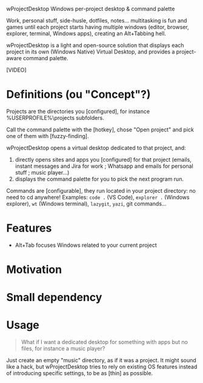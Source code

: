 wProjectDesktop
Windows per-project desktop & command palette

Work, personal stuff, side-husle, dotfiles, notes... multitasking is fun and games until each project starts having multiple windows (editor, browser, explorer, terminal, Windows apps), creating an Alt+Tabbing hell.

wProjectDesktop is a light and open-source solution that displays each project in its own (Windows Native) Virtual Desktop, and provides a project-aware command palette.

[VIDEO]

# Definitions (ou "Concept"?)

Projects are the directories you [configured], for instance %USERPROFILE%\projects subfolders.

Call the command palette with the [hotkey], chose "Open project" and pick one of them with [fuzzy-finding].

wProjectDesktop opens a virtual desktop dedicated to that project, and:
1. directly opens sites and apps you [configured] for that project (emails, instant messages and Jira for work ; Whatsapp and emails for personal stuff ; music player...)
2. displays the command palette for you to pick the next program run.

Commands are [configurable], they run located in your project directory: no need to cd anywhere! Examples: `code .` (VS Code), `explorer .` (Windows explorer), `wt` (Windows terminal), `lazygit`, `yazi`, git commands...

# Features
- Alt+Tab focuses Windows related to your current project

# Motivation

# Small dependency
# Usage




> What if I want a dedicated desktop for something with apps but no files, for instance a music player?

Just create an empty "music" directory, as if it was a project. It might sound like a hack, but wProjectDesktop tries to rely on existing OS features instead of introducing specific settings, to be as [thin] as possible.

